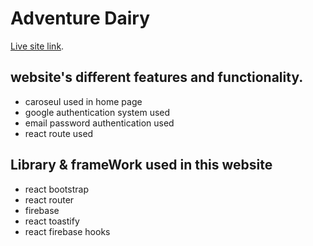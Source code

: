 # Adventure Dairy
 [Live site link](https://adventure-diary-63607.web.app/).

## website's different features and functionality.

* caroseul used in home page
* google authentication system used
* email password authentication used
* react route used

## Library & frameWork used in this website

* react bootstrap
* react router
* firebase
* react toastify
* react firebase hooks
